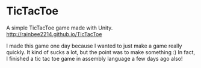 # TicTacToe
A simple TicTacToe game made with Unity.  http://rainbee2214.github.io/TicTacToe

I made this game one day because I wanted to just make a game really quickly. It kind of sucks a lot, but the point was to make something :)
In fact, I finished a tic tac toe game in assembly language a few days ago also! 
